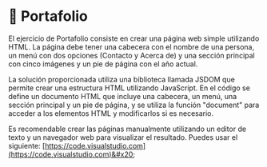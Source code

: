 # 📎 Portafolio

El ejercicio de Portafolio consiste en crear una página web simple utilizando HTML. La página debe tener una cabecera con el nombre de una persona, un menú con dos opciones (Contacto y Acerca de) y una sección principal con cinco imágenes y un pie de página con el año actual.

La solución proporcionada utiliza una biblioteca llamada JSDOM que permite crear una estructura HTML utilizando JavaScript. En el código se define un documento HTML que incluye una cabecera, un menú, una sección principal y un pie de página, y se utiliza la función "document" para acceder a los elementos HTML y modificarlos si es necesario.

Es recomendable crear las páginas manualmente utilizando un editor de texto y un navegador web para visualizar el resultado. Puedes usar el siguiente: [https://code.visualstudio.com](https://code.visualstudio.com)&#x20;
